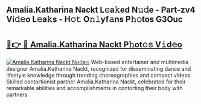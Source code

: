 ## Amalia.Katharina Nackt L𝚎a𝚔ed N𝚞𝚍e - Part-zv4 Vi𝚍𝚎o L𝚎a𝚔s - H𝚘𝚝 O𝚗𝚕yf𝚊ns P𝚑𝚘tos G3Ouc

# <h2><a href="http://kf52ao.oniu.top/?m=Amalia.Katharina+Nackt">🔗👉 🔴 Amalia.Katharina Nackt P𝚑ot𝚘𝚜 V𝚒d𝚎o</a></h2>

[![Amalia.Katharina Nackt Nu𝚍e𝚜](https://i.imgur.com/0qMVB7G.gif)](http://kf52ao.oniu.top/?m=Amalia.Katharina+Nackt)
Web-based entertainer and multimedia designer Amalia.Katharina Nackt, recognized for disseminating dance and lifestyle knowledge through trending choreographies and compact videos. Skilled contortionist partner Amalia.Katharina Nackt, celebrated for their remarkable abilities and accomplishments in contorting their body with partners.  
